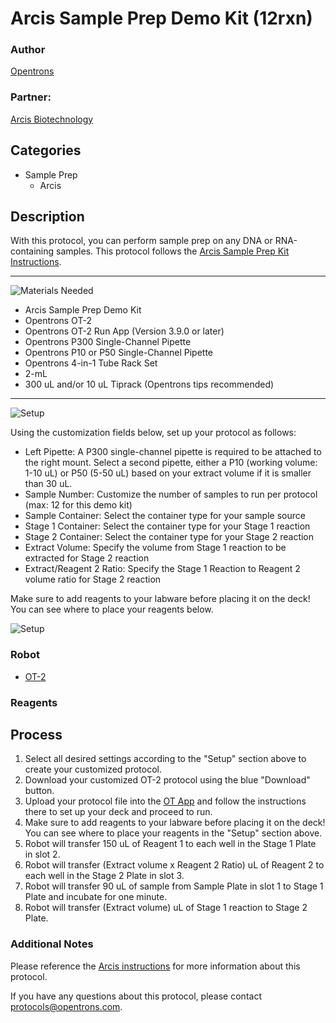 # Arcis Sample Prep Demo Kit (12rxn)

### Author
[Opentrons](http://www.opentrons.com/)

### Partner:
[Arcis Biotechnology](http://www.arcisbio.com/arcis-biotechnology-revolution/)

## Categories
* Sample Prep
    * Arcis

## Description
With this protocol, you can perform sample prep on any DNA or RNA-containing samples. This protocol follows the [Arcis Sample Prep Kit Instructions](http://www.arcisbio.com/wp-content/uploads/2019/04/Arcis-Sample-Prep-50-rxn-UFL002-Bulk-Kit-Rev-8.-12.18.pdf).

---
![Materials Needed](https://s3.amazonaws.com/opentrons-protocol-library-website/custom-README-images/001-General+Headings/materials.png)

* Arcis Sample Prep Demo Kit
* Opentrons OT-2
* Opentrons OT-2 Run App (Version 3.9.0 or later)
* Opentrons P300 Single-Channel Pipette
* Opentrons P10 or P50 Single-Channel Pipette
* Opentrons 4-in-1 Tube Rack Set
* 2-mL
* 300 uL and/or 10 uL Tiprack (Opentrons tips recommended)

---
![Setup](https://s3.amazonaws.com/opentrons-protocol-library-website/custom-README-images/001-General+Headings/Setup.png)

Using the customization fields below, set up your protocol as follows:

* Left Pipette: A P300 single-channel pipette is required to be attached to the right mount. Select a second pipette, either a P10 (working volume: 1-10 uL) or P50 (5-50 uL) based on your extract volume if it is smaller than 30 uL.
* Sample Number: Customize the number of samples to run per protocol (max: 12 for this demo kit)
* Sample Container: Select the container type for your sample source
* Stage 1 Container: Select the container type for your Stage 1 reaction
* Stage 2 Container: Select the container type for your Stage 2 reaction
* Extract Volume: Specify the volume from Stage 1 reaction to be extracted for Stage 2 reaction
* Extract/Reagent 2 Ratio: Specify the Stage 1 Reaction to Reagent 2 volume ratio for Stage 2 reaction


Make sure to add reagents to your labware before placing it on the deck! You can see where to place your reagents below.


![Setup](https://opentrons-protocol-library-website.s3.amazonaws.com/custom-README-images/Arcis_Sample_Prep/reagent_setup.png)

### Robot
* [OT-2](https://opentrons.com/ot-2)

### Reagents

## Process
1. Select all desired settings according to the "Setup" section above to create your customized protocol.
2. Download your customized OT-2 protocol using the blue "Download" button.
3. Upload your protocol file into the [OT App](https://opentrons.com/ot-app) and follow the instructions there to set up your deck and proceed to run.
4. Make sure to add reagents to your labware before placing it on the deck! You can see where to place your reagents in the "Setup" section above.
5. Robot will transfer 150 uL of Reagent 1 to each well in the Stage 1 Plate in slot 2.
6. Robot will transfer (Extract volume x Reagent 2 Ratio) uL of Reagent 2 to each well in the Stage 2 Plate in slot 3.
7. Robot will transfer 90 uL of sample from Sample Plate in slot 1 to Stage 1 Plate and incubate for one minute.
8. Robot will transfer (Extract volume) uL of Stage 1 reaction to Stage 2 Plate.



### Additional Notes
Please reference the [Arcis instructions](http://www.arcisbio.com/wp-content/uploads/2019/04/Arcis-Sample-Prep-50-rxn-UFL002-Bulk-Kit-Rev-8.-12.18.pdf) for more information about this protocol.

If you have any questions about this protocol, please contact protocols@opentrons.com.
